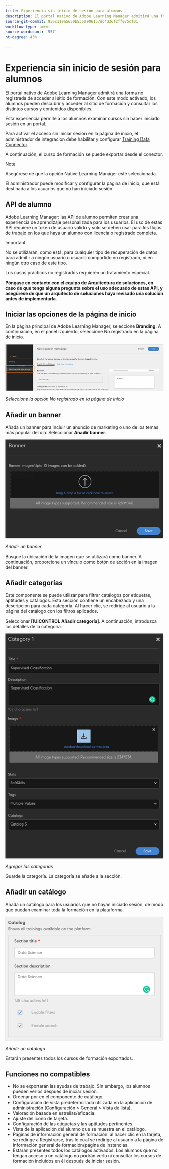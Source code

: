 ```yaml
---
title: Experiencia sin inicio de sesión para alumnos
description: El portal nativo de Adobe Learning Manager admitirá una forma no registrada de acceder al sitio de formación. Con este modo activado, los alumnos pueden descubrir y acceder al sitio de formación y consultar los distintos cursos y contenidos disponibles. Esta experiencia permite a los alumnos examinar cursos sin haber iniciado sesión en un portal.
source-git-commit: 956c119a5650b535a906157dc4d36f2ff075cf01
workflow-type: tm+mt
source-wordcount: '557'
ht-degree: 43%

---
```


# Experiencia sin inicio de sesión para alumnos

El portal nativo de Adobe Learning Manager admitirá una forma no registrada de acceder al sitio de formación. Con este modo activado, los alumnos pueden descubrir y acceder al sitio de formación y consultar los distintos cursos y contenidos disponibles.

Esta experiencia permite a los alumnos examinar cursos sin haber iniciado sesión en un portal.

Para activar el acceso sin iniciar sesión en la página de inicio, el administrador de integración debe habilitar y configurar [Training Data Connector](/help/migrated/integration-admin/feature-summary/connectors.md#training-data-access).

A continuación, el curso de formación se puede exportar desde el conector.

>[!NOTE]
>
>Asegúrese de que la opción Native Learning Manager esté seleccionada.

El administrador puede modificar y configurar la página de inicio, que está destinada a los usuarios que no han iniciado sesión.

## API de alumno

Adobe Learning Manager: las API de alumno permiten crear una experiencia de aprendizaje personalizada para los usuarios. El uso de estas API requiere un token de usuario válido y solo se deben usar para los flujos de trabajo en los que haya un alumno con licencia o registrado completa.

>[!IMPORTANT]
>
>No se utilizarán, como está, para cualquier tipo de recuperación de datos para admitir a ningún usuario o usuario compartido no registrado, ni en ningún otro caso de este tipo.

Los casos prácticos no registrados requieren un tratamiento especial.

**Póngase en contacto con el equipo de Arquitectura de soluciones, en caso de que tenga alguna pregunta sobre el uso adecuado de estas API, y asegúrese de que un arquitecto de soluciones haya revisado una solución antes de implementarla**.

## Iniciar las opciones de la página de inicio

En la página principal de Adobe Learning Manager, seleccione **Branding**. A continuación, en el panel izquierdo, seleccione No registrado en la página de inicio.

![opciones de homepage](assets/non-logged-in-homepage.png)

*Seleccione la opción No registrado en la página de inicio*

## Añadir un banner

Añada un banner para incluir un anuncio de marketing o uno de los temas más popular del día. Seleccionar **Añadir banner**.

![banner](assets/add-banner-image.png)

*Añadir un banner*

Busque la ubicación de la imagen que se utilizará como banner. A continuación, proporcione un vínculo como botón de acción en la imagen del banner.

## Añadir categorías

Este componente se puede utilizar para filtrar catálogos por etiquetas, aptitudes y catálogos. Esta sección contiene un encabezado y una descripción para cada categoría. Al hacer clic, se redirige al usuario a la página del catálogo con los filtros aplicados.

Seleccionar **[!UICONTROL Añadir categoría]**. A continuación, introduzca los detalles de la categoría.

![agregar categoría](assets/add-category.png)

*Agregar las categorías*

Guarde la categoría. La categoría se añade a la sección.

## Añadir un catálogo

Añada un catálogo para los usuarios que no hayan iniciado sesión, de modo que puedan examinar toda la formación en la plataforma.

![añadir catálogo](assets/add-catalog.png)

*Añadir un catálogo*

Estarán presentes todos los cursos de formación exportados.

## Funciones no compatibles

* No se exportarán las ayudas de trabajo. Sin embargo, los alumnos pueden verlos después de iniciar sesión.
* Ordenar por en el componente de catálogo.
* Configuración de vista predeterminada utilizada en la aplicación de administración (Configuración > General > Vista de lista).
* Valoración basada en estrellas/eficacia.
* Ajuste del icono de tarjeta.
* Configuración de las etiquetas y las aptitudes pertinentes.
* Vista de la aplicación del alumno que se muestra en el catálogo.
* Páginas de información general de formación: al hacer clic en la tarjeta, se redirige a Registrarse, tras lo cual se redirige al usuario a la página de información general de formación/página de instancias.
* Estarán presentes todos los catálogos activados. Los alumnos que no tengan acceso a un catálogo no podrán verlo ni consultar los cursos de formación incluidos en él después de iniciar sesión.
